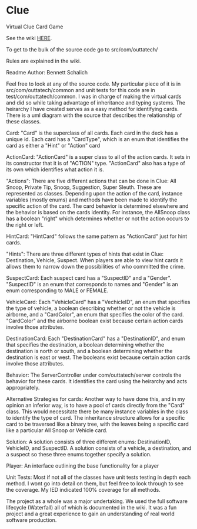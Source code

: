 # Clue
Virtual Clue Card Game

See the wiki [HERE](https://github.com/chpatton013/clue/wiki).

To get to the bulk of the source code go to src/com/outtatech/

Rules are explained in the wiki.

Readme Author: Bennett Schalich

Feel free to look at any of the source code. My particular piece of it is in src/com/outtatech/common
and unit tests for this code are in test/com/outtatech/common. I was in charge of making the virtual cards and did so while taking advantage of inheritance and typing systems. The heirarchy I have created serves as a easy method for identifying cards. There is a uml diagram with the source that describes the relationship of these classes.

Card:
  "Card" is the superclass of all cards. Each card in the deck has a unique id. Each card has
  a "CardType", which is an enum that identifies the card as either a "Hint" or "Action" card

ActionCard:
  "ActionCard" is a super class to all of the action cards. It sets in its constructor that it is of "ACTION" type.
  "ActionCard" also has a type of its own which identifies what action it is.
  
"Actions":
  There are five different actions that can be done in Clue: All Snoop, Private Tip, Snoop, Suggestion, Super 
  Sleuth. These are represented as classes. Depending upon the action of the card, instance variables (mostly
  enums) and methods have been made to identify the specific action of the card. The card behavior is determined
  elsewhere and the behavior is based on the cards identity. For instance, the AllSnoop class has a boolean "right"
  which determines whether or not the action occurs to the right or left. 

HintCard:
  "HintCard" follows the same pattern as "ActionCard" just for hint cards.

"Hints":
  There are three different types of hints that exist in Clue: Destination, Vehicle, Suspect. When players are able   to view hint cards it allows them to narrow down the possibilities of who committed the crime. 

SuspectCard:
  Each suspect card has a "SuspectID" and a "Gender". "SuspectID" is an enum that corresponds to names and "Gender"   is an enum corresponding to MALE or FEMALE.
  
VehicleCard:
  Each "VehicleCard" has a "VechicleID", an enum that specifies the type of vehicle, a boolean describing whether
  or not the vehicle is airborne, and a "CardColor", an enum that specifies the color of the card. "CardColor" and   the airborne boolean exist because certain action cards involve those attributes.

DestinationCard:
  Each "DestinationCard" has a "DestinationID", and enum that specifies the destination, a boolean determining 
  whether the destination is north or south, and a boolean determining whether the destination is east or
  west. The booleans exist because certain action cards involve those attributes.  

Behavior:
  The ServerController under com/outtatech/server controls the behavior for these cards. It identifies the card
  using the heirarchy and acts appropriately.
  
Alternative Strategies for cards:
  Another way to have done this, and in my opinion an inferior way, is to have a pool of cards directly from the
  "Card" class. This would necessitate there be many instance variables in the class to identify the type of card.
  The inheritance structure allows for a specific card to be traversed like a binary tree, with the leaves being a
  specific card like a particular All Snoop or Vehicle card.

Solution:
  A solution consists of three different enums: DestinationID, VehicleID, and SuspectID. A solution consists
  of a vehicle, a destination, and a suspect so these three enums together specify a solution.

Player:
  An interface outlining the base functionality for a player
  
Unit Tests:
  Most if not all of the classes have unit tests testing in depth each method. I wont go into detail on them, but    feel free to look through to see the coverage. My IED indicated 100% coverage for all methods.

The project as a whole was a major undertaking. We used the full software lifecycle (Waterfall) all of which is documented in the wiki. It was a fun project and a great experience to gain an understanding of real world software production.



